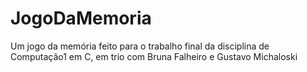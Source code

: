 # JogoDaMemoria
Um jogo da memória feito para o trabalho final da disciplina de Computação1 em C, em trio com Bruna Falheiro e Gustavo Michaloski
